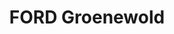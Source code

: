 ---
title: "FORD Groenewold"
url: /leer/ford-groenewold-grosse-rossbergstrasse/
shop: Autowerkstatt
---